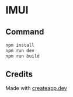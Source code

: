 # IMUI

## Command

```sh
npm install
npm run dev
npm run build
```

## Credits

Made with [createapp.dev](https://createapp.dev/)
